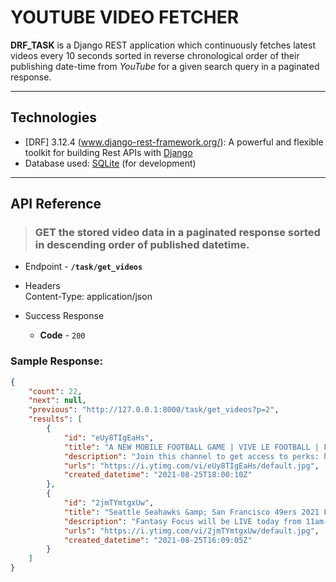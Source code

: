 # YOUTUBE VIDEO FETCHER

**DRF_TASK** is a Django REST application which continuously fetches latest videos every 10 seconds sorted in reverse chronological order of their publishing date-time from *YouTube* for a given search query in a paginated response.

---
## **Technologies**

* [DRF] 3.12.4 (www.django-rest-framework.org/): A powerful and flexible toolkit for building Rest APIs with [Django](https://www.djangoproject.com/)
* Database used: [SQLite](https://www.sqlite.org/index.html) (for development)

---
## **API Reference**
> ### **GET** the stored video data in a paginated response sorted in descending order of published datetime.

<!-- * HTTP Method - **GET** -->

* Endpoint - **`/task/get_videos`**

* Headers  
    Content-Type: application/json

* Success Response  
  * **Code** - `200`



### Sample Response:

```json
{
    "count": 22,
    "next": null,
    "previous": "http://127.0.0.1:8000/task/get_videos?p=2",
    "results": [
        {
            "id": "eUy8TIgEaHs",
            "title": "A NEW MOBILE FOOTBALL GAME | VIVE LE FOOTBALL | FIRST IMPRESSIONS 🔥",
            "description": "Join this channel to get access to perks: https://www.youtube.com/channel/UClxPe0aepOMWVO8Y8ywjhtw/join Pes Android / iOS ...",
            "urls": "https://i.ytimg.com/vi/eUy8TIgEaHs/default.jpg",
            "created_datetime": "2021-08-25T18:00:10Z"
        },
        {
            "id": "2jmTYmtgxUw",
            "title": "Seattle Seahawks &amp; San Francisco 49ers 2021 Fantasy Football Outlook | Fantasy Focus Live!",
            "description": "Fantasy Focus will be LIVE today from 11am-12pm ET. Matthew Berry, Field Yates, and Daniel Dopp will focus on the Seattle Seahawks and San Francisco ...",
            "urls": "https://i.ytimg.com/vi/2jmTYmtgxUw/default.jpg",
            "created_datetime": "2021-08-25T16:09:05Z"
        }
    ]
}
```